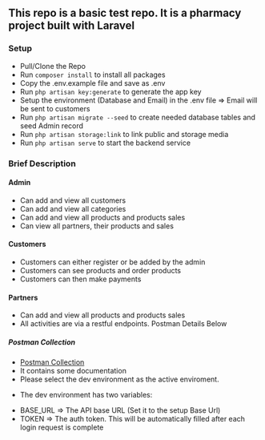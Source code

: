 ## This repo is a basic test repo. It is a pharmacy project built with Laravel

### Setup

-   Pull/Clone the Repo
-   Run `composer install` to install all packages
-   Copy the .env.example file and save as .env
-   Run `php artisan key:generate` to generate the app key
-   Setup the environment (Database and Email) in the .env file => Email will be sent to customers
-   Run `php artisan migrate --seed` to create needed database tables and seed Admin record
-   Run `php artisan storage:link` to link public and storage media
-   Run `php artisan serve` to start the backend service

### Brief Description

#### Admin

-   Can add and view all customers
-   Can add and view all categories
-   Can add and view all products and products sales
-   Can view all partners, their products and sales

#### Customers

-   Customers can either register or be added by the admin
-   Customers can see products and order products
-   Customers can then make payments

#### Partners

-   Can add and view all products and products sales
-   All activities are via a restful endpoints. Postman Details Below

##### Postman Collection

-   [Postman Collection](https://documenter.getpostman.com/)
-   It contains some documentation
-   Please select the dev environment as the active enviroment.

*   The dev environment has two variables:

-   BASE_URL => The API base URL (Set it to the setup Base Url)
-   TOKEN => The auth token. This will be automatically filled after each login request is complete
